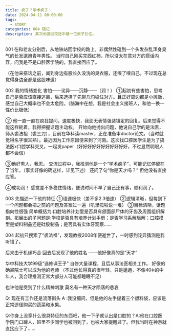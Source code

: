 ```yaml
---
title: 疯子？学术疯子！
date: 2024-04-11 00:00:00
tags:
  - STORY
categories: 004 随记
description: 某次闲逛回校途中被一位疯子拦住。
---
```

001
在和老友分别后，从地铁站回学校的路上，非偶然性碰到一个头发杂乱浑身臭气的长发邋遢青年男性。
当时自己刚买完西红柿，所以没太在意对方的搭话内容，问我是不是口腔医学院的，我直接回应了。

（在他来搭话之前，闻到身边有股长久没洗的臭衣服，还嗅了嗅自己，不过现在总觉得身边全都是这股味道）

002
我的情绪变化
害怕——诧异——沉静——（润！）
①起初有些害怕，思考自己是否应该直接逃离，后来选择了先聊几句稳住对方。且正好周边都是小摊贩，感觉自己大概率也不会太危险。（脑海中在想，我是社会主义接班人，和他一换一性价比极低）

② 他一直一直在疯狂提问，速度极快，我面无表情强装镇定的回复。后来觉得不能这样耗着，我得把握话题主动权。
 开始向他抛出问题，他说自己学的是法医，师从裘法祖（裘三刀），目前在华科读master，正在准备申doctor论文。（当时就觉得名字很耳熟）。最近因为工作原因便来到了河南。这次找口腔医学生是为了搞法医x口腔学科交叉，一起发paper（好好好好好好好好好好好，不过显然明眼人都不会信）

③他好熏人，我忍。
交流过程中，我推测他是一个“学术疯子”，可能记忆停留在了当年。（事实好像的确这样，详见下述）
还问了句“你是天才吗？”
但他没有直接应答。

④成功润！
感觉差不多稳住情绪，便说时间不早了自己还有事，顺利润了。

003
先描述一下他的特征
①语速极快（差不多2.3倍速）
②逻辑清晰，但每到下一个问题都会把之前的问题及答案过一遍（叽里呱啦说一堆）
③目标清晰，话题指向性很强
简单概括为:口腔培养计划里是否具有颌面部尸体的牙齿及周围组织解剖。拓展出的子问题是:学校是否具有培养计划手册；是否学习系解局解；口腔模型是塑料制品还是硅胶制品；是否具有实体牙观察……

004
起初只搜索了“裘法祖”，发现教授2008年便逝世了，一时感到诧异猜测是我听错了。

后来由于机缘巧合
回去后发现了他的姓名
——他好像真的是“天才”

华中科技大学99级“选修课王子”
自修大量课程，且后从事法医相关工作。
好像的确裘院士可以成为他的老师
（不过他长得真的很年轻，只是邋遢，不像40➕的中年人，我合理推测正常大部分人可能都睡眠不足）

也许他是受到了什么精神刺激
莫名有一种天才陨落的悲哀


Q: 现在有工作还是流落街头
A :我没细问，但是他的左手提着三个塑料袋，应该是正常途径购买的蔬菜和水果。


Q:你身上没穿什么很具特征的东西吧，他一下子就认出是口腔的？
​A:他在口腔医学院门口蹲人，班里不少同学也被问到了，也被大家提醒过了。但我当时在神游就直接应下了……